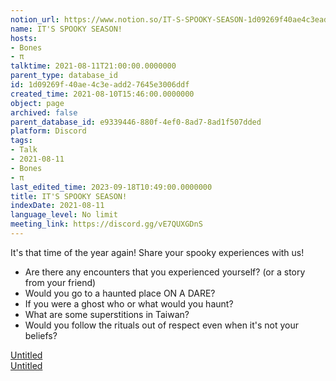 ```yaml
---
notion_url: https://www.notion.so/IT-S-SPOOKY-SEASON-1d09269f40ae4c3eadd27645e3006ddf
name: IT'S SPOOKY SEASON!
hosts:
- Bones
- π
talktime: 2021-08-11T21:00:00.0000000
parent_type: database_id
id: 1d09269f-40ae-4c3e-add2-7645e3006ddf
created_time: 2021-08-10T15:46:00.0000000
object: page
archived: false
parent_database_id: e9339446-880f-4ef0-8ad7-8ad1f507dded
platform: Discord
tags:
- Talk
- 2021-08-11
- Bones
- π
last_edited_time: 2023-09-18T10:49:00.0000000
title: IT'S SPOOKY SEASON!
indexDate: 2021-08-11
language_level: No limit
meeting_link: https://discord.gg/vE7QUXGDnS
---
```


It's that time of the year again! Share your spooky experiences with us!
   - Are there any encounters that you experienced yourself? (or a story from your friend)
   - Would you go to a haunted place ON A
  DARE?
   - If you were a ghost who or what would you haunt?
   - What are some superstitions in Taiwan?
   - Would you follow the rituals out of respect even when it's not your beliefs?


[Untitled](https://www.notion.so/12c4a9e645d54aefa860b5f927a0b220)   
[Untitled](https://www.notion.so/482e61b02b9c4456b2b4fe86bb7544c6)   







